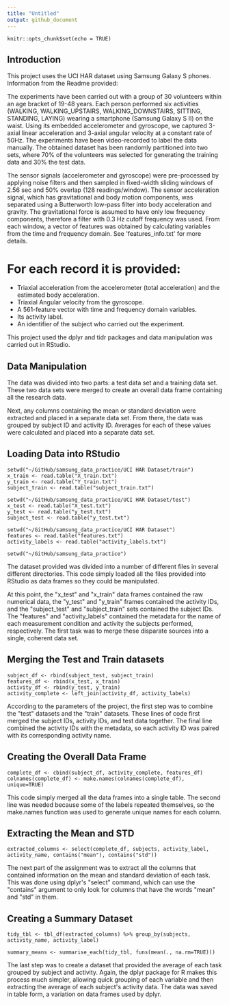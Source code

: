 ```yaml
---
title: "Untitled"
output: github_document
---
```


```{r setup, include=FALSE}
knitr::opts_chunk$set(echo = TRUE)
```

## Introduction

This project uses the UCI HAR dataset using Samsung Galaxy S phones. Information from the Readme provided:

The experiments have been carried out with a group of 30 volunteers within an age bracket of 19-48 years. Each person performed six activities (WALKING, WALKING_UPSTAIRS, WALKING_DOWNSTAIRS, SITTING, STANDING, LAYING) wearing a smartphone (Samsung Galaxy S II) on the waist. Using its embedded accelerometer and gyroscope, we captured 3-axial linear acceleration and 3-axial angular velocity at a constant rate of 50Hz. The experiments have been video-recorded to label the data manually. The obtained dataset has been randomly partitioned into two sets, where 70% of the volunteers was selected for generating the training data and 30% the test data. 

The sensor signals (accelerometer and gyroscope) were pre-processed by applying noise filters and then sampled in fixed-width sliding windows of 2.56 sec and 50% overlap (128 readings/window). The sensor acceleration signal, which has gravitational and body motion components, was separated using a Butterworth low-pass filter into body acceleration and gravity. The gravitational force is assumed to have only low frequency components, therefore a filter with 0.3 Hz cutoff frequency was used. From each window, a vector of features was obtained by calculating variables from the time and frequency domain. See 'features_info.txt' for more details. 

For each record it is provided:
======================================

- Triaxial acceleration from the accelerometer (total acceleration) and the estimated body acceleration.
- Triaxial Angular velocity from the gyroscope. 
- A 561-feature vector with time and frequency domain variables. 
- Its activity label. 
- An identifier of the subject who carried out the experiment.

This project used the dplyr and tidr packages and data manipulation was carried out in RStudio. 

## Data Manipulation

The data was divided into two parts: a test data set and a training data set. These two data sets were merged to create an overall data frame containing all the research data. 

Next, any columns containing the mean or standard deviation were extracted and placed in a separate data set. From there, the data was grouped by subject ID and activity ID. Averages for each of these values were calculated and placed into a separate data set. 

## Loading Data into RStudio

```
setwd("~/GitHub/samsung_data_practice/UCI HAR Dataset/train")
x_train <- read.table("X_train.txt")
y_train <- read.table("Y_train.txt")
subject_train <- read.table("subject_train.txt")

setwd("~/GitHub/samsung_data_practice/UCI HAR Dataset/test")
x_test <- read.table("X_test.txt")
y_test <- read.table("y_test.txt")
subject_test <- read.table("y_test.txt")

setwd("~/GitHub/samsung_data_practice/UCI HAR Dataset")
features <- read.table("features.txt")
activity_labels <- read.table("activity_labels.txt")

setwd("~/GitHub/samsung_data_practice")
```
The dataset provided was divided into a number of different files in several different directories. This code simply loaded all the files provided into RStudio as data frames so they could be manipulated. 

At this point, the "x_test" and "x_train" data frames contained the raw numerical data, the "y_test" and "y_train" frames contained the activity IDs, and the "subject_test" and "subject_train" sets contained the subject IDs. The "features" and "activity_labels" contained the metadata for the name of each measurement condition and activity the subjects performed, respectively. The first task was to merge these disparate sources into a single, coherent data set.

## Merging the Test and Train datasets

```
subject_df <- rbind(subject_test, subject_train) 
features_df <- rbind(x_test, x_train)
activity_df <- rbind(y_test, y_train)
activity_complete <- left_join(activity_df, activity_labels)
```

According to the parameters of the project, the first step was to combine the "test" datasets and the "train" datasets. These lines of code first merged the subject IDs, activity IDs, and test data together. The final line combined the activity IDs with the metadata, so each activity ID was paired with its corresponding activity name. 

## Creating the Overall Data Frame

```
complete_df <- cbind(subject_df, activity_complete, features_df)
colnames(complete_df) <- make.names(colnames(complete_df), unique=TRUE)
```

This code simply merged all the data frames into a single table. The second line was needed because some of the labels repeated themselves, so the make.names function was used to generate unique names for each column. 

## Extracting the Mean and STD
```
extracted_columns <- select(complete_df, subjects, activity_label, activity_name, contains("mean"), contains("std"))
```
The next part of the assignment was to extract all the columns that contained information on the mean and standard deviation of each task. This was done using dplyr's "select" command, which can use the "contains" argument to only look for columns that have the words "mean" and "std" in them. 

## Creating a Summary Dataset
```
tidy_tbl <- tbl_df(extracted_columns) %>% group_by(subjects, activity_name, activity_label)

summary_means <- summarise_each(tidy_tbl, funs(mean(., na.rm=TRUE)))
```

The last step was to create a dataset that provided the average of each task grouped by subject and activity. Again, the dplyr package for R makes this process much simpler, allowing quick grouping of each variable and then extracting  the average of each subject's activity data. The data was saved in table form, a variation on data frames used by dplyr.